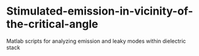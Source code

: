 # Stimulated-emission-in-vicinity-of-the-critical-angle
Matlab scripts for analyzing emission and leaky modes within dielectric stack
